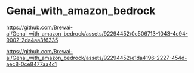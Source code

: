 # Genai_with_amazon_bedrock



https://github.com/Brewai-ai/Genai_with_amazon_bedrock/assets/92294452/0c506713-1043-4c94-9002-2da4aa3f6335



https://github.com/Brewai-ai/Genai_with_amazon_bedrock/assets/92294452/e1da4196-2227-454d-aec8-0ce8477aa4c1

